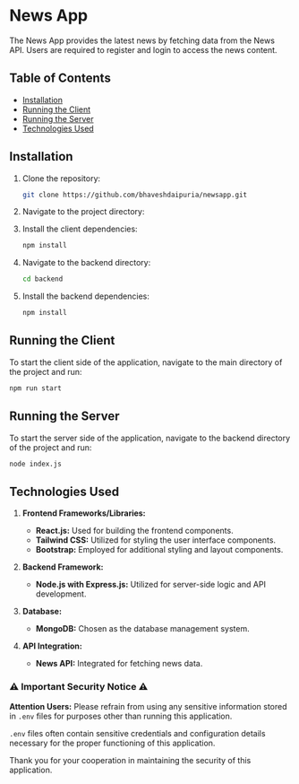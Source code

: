 # News App

The News App provides the latest news by fetching data from the News API. Users are required to register and login to access the news content.

## Table of Contents

- [Installation](#installation)
- [Running the Client](#running-the-client)
- [Running the Server](#running-the-server)
- [Technologies Used](#technologies-used)

## Installation

1. Clone the repository:
   ```sh
   git clone https://github.com/bhaveshdaipuria/newsapp.git
   ```
2. Navigate to the project directory:

3. Install the client dependencies:
   ```sh
   npm install
   ```
4. Navigate to the backend directory:
   ```sh
   cd backend
   ```
5. Install the backend dependencies:
   ```sh
   npm install
   ```

## Running the Client

To start the client side of the application, navigate to the main directory of the project and run:

```sh
npm run start
```

## Running the Server

To start the server side of the application, navigate to the backend directory of the project and run:

```sh
node index.js
```

## Technologies Used

1. **Frontend Frameworks/Libraries:**

   - **React.js:** Used for building the frontend components.
   - **Tailwind CSS:** Utilized for styling the user interface components.
   - **Bootstrap:** Employed for additional styling and layout components.

2. **Backend Framework:**

   - **Node.js with Express.js:** Utilized for server-side logic and API development.

3. **Database:**

   - **MongoDB:** Chosen as the database management system.

4. **API Integration:**
   - **News API:** Integrated for fetching news data.

### ⚠️ Important Security Notice ⚠️

**Attention Users:** Please refrain from using any sensitive information stored in `.env` files for purposes other than running this application.

`.env` files often contain sensitive credentials and configuration details necessary for the proper functioning of this application.

Thank you for your cooperation in maintaining the security of this application.
